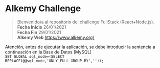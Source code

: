 # Alkemy Challenge
> Bienvenido/a al repositorio del challenge FullStack (React+Node.js).<br/>
> **Fecha Inicio** 26/01/2021<br/>
> **Fecha Fin** 29/01/2021<br/>
> **Alkemy Web** https://www.alkemy.org/

Atención, antes de ejecutar la aplicación, se debe introducir la sentencia a continuación en la Base de Datos (MySQL)</br>
`SET GLOBAL sql_mode=(SELECT REPLACE(@@sql_mode,'ONLY_FULL_GROUP_BY',''));`
